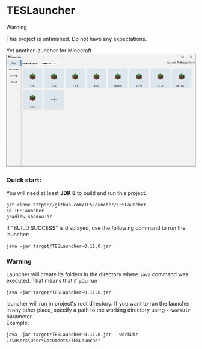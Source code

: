 # TESLauncher

> [!WARNING]  
> This project is unfinished. Do not have any expectations.

Yet another launcher for Minecraft 
![images/Screenshot.png](images/Screenshot.png)

### Quick start:
You will need at least <strong>JDK 8</strong> to build and run this project.
```shell
git clone https://github.com/TESLauncher/TESLauncher
cd TESLauncher
gradlew shadowJar
```
If "BUILD SUCCESS" is displayed, use the following command to run the launcher:
```shell
java -jar target/TESLauncher-0.11.0.jar
```

### Warning
Launcher will create its folders in the directory where `java` command was executed. That means that if you run <br>
```shell
java -jar target/TESLauncher-0.11.0.jar
```
launcher will run in project's root directory. If you want to run the launcher in any other place, specify a path to the working directory using `--workDir` parameter. <br>
Example:
```shell
java -jar target/TESLauncher-0.11.0.jar --workDir C:\Users\User\Documents\TESLauncher
```